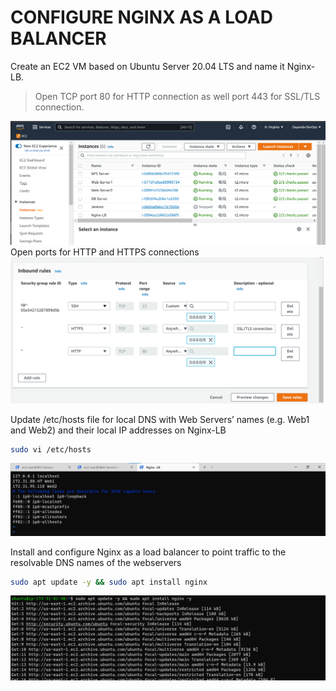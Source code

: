 # CONFIGURE NGINX AS A LOAD BALANCER

Create an EC2 VM based on Ubuntu Server 20.04 LTS and name it Nginx-LB.
> Open TCP port 80 for HTTP connection as well port 443 for SSL/TLS connection.

![Ngnix Load Balancer addded](./images/1.png)
Open ports for HTTP and HTTPS connections
![open ports for HTTP and HTTPS connections](./images/2.png)

Update /etc/hosts file for local DNS with Web Servers’ names (e.g. Web1 and Web2) and their local IP addresses on Nginx-LB

```bash
sudo vi /etc/hosts
```

![Local DNS update for Web1 and Web2](./images/3.png)

Install and configure Nginx as a load balancer to point traffic to the resolvable DNS names of the webservers

```bash
sudo apt update -y && sudo apt install nginx
```

![install Nginx](./images/4.png)